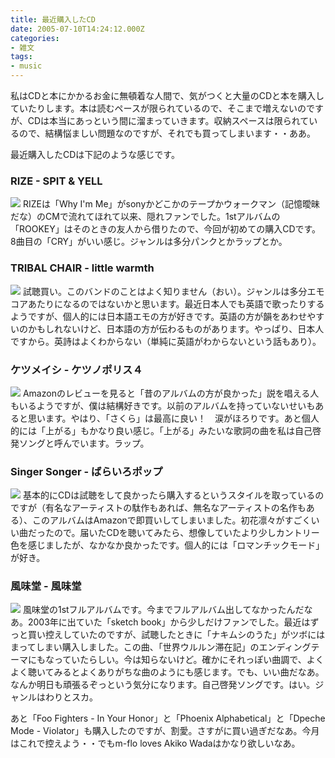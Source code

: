 ```yaml
---
title: 最近購入したCD
date: 2005-07-10T14:24:12.000Z
categories:
- 雑文
tags:
- music
---
```

私はCDと本にかかるお金に無頓着な人間で、気がつくと大量のCDと本を購入していたりします。本は読むペースが限られているので、そこまで増えないのですが、CDは本当にあっという間に溜まっていきます。収納スペースは限られているので、結構悩ましい問題なのですが、それでも買ってしまいます・・ああ。
<!-- more -->
最近購入したCDは下記のような感じです。

### RIZE - SPIT & YELL

[![](http://images-jp.amazon.com/images/P/B0009QX4SU.09.TZZZZZZZ.jpg)](http://www.amazon.co.jp/exec/obidos/ASIN/B0009QX4SU/ref=nosim/yutakayamaguc-22) RIZEは「Why I'm Me」がsonyかどこかのテープかウォークマン（記憶曖昧だな）のCMで流れてほれて以来、隠れファンでした。1stアルバムの「ROOKEY」はそのときの友人から借りたので、今回が初めての購入CDです。8曲目の「CRY」がいい感じ。ジャンルは多分パンクとかラップとか。

### TRIBAL CHAIR - little warmth

[![](http://images-jp.amazon.com/images/P/B0009OASLS.09.TZZZZZZZ.jpg)](http://www.amazon.co.jp/exec/obidos/ASIN/B0009OASLS/ref=nosim/yutakayamaguc-22) 試聴買い。このバンドのことはよく知りません（おい）。ジャンルは多分エモコアあたりになるのではないかと思います。最近日本人でも英語で歌ったりするようですが、個人的には日本語エモの方が好きです。英語の方が韻をあわせやすいのかもしれないけど、日本語の方が伝わるものがあります。やっぱり、日本人ですから。英詩はよくわからない（単純に英語がわからないという話もあり）。

### ケツメイシ \- ケツノポリス４

[![](http://images-jp.amazon.com/images/P/B000456XQG.09.TZZZZZZZ.jpg)](http://www.amazon.co.jp/exec/obidos/ASIN/B000456XQG/ref=nosim/yutakayamaguc-22) Amazonのレビューを見ると「昔のアルバムの方が良かった」説を唱える人もいるようですが、僕は結構好きです。以前のアルバムを持っていないせいもあると思います。やはり、「さくら」は最高に良い！　涙がほろりです。あと個人的には「上がる」もかなり良い感じ。「上がる」みたいな歌詞の曲を私は自己啓発ソングと呼んでいます。ラップ。

### Singer Songer - ばらいろポップ

[![](http://images-jp.amazon.com/images/P/B0009HMX5O.09.TZZZZZZZ.jpg)](http://www.amazon.co.jp/exec/obidos/ASIN/B0009HMX5O/ref=nosim/yutakayamaguc-22) 基本的にCDは試聴をして良かったら購入するというスタイルを取っているのですが（有名なアーティストの駄作もあれば、無名なアーティストの名作もある）、このアルバムはAmazonで即買いしてしまいました。初花凛々がすごくいい曲だったので。届いたCDを聴いてみたら、想像していたより少しカントリー色を感じましたが、なかなか良かったです。個人的には「ロマンチックモード」が好き。

### 風味堂 \- 風味堂

[![](http://images-jp.amazon.com/images/P/B0009NZLW0.09.TZZZZZZZ.jpg)](http://www.amazon.co.jp/exec/obidos/ASIN/B0009NZLW0/ref=nosim/yutakayamaguc-22) 風味堂の1stフルアルバムです。今までフルアルバム出してなかったんだなあ。2003年に出ていた「sketch book」から少しだけファンでした。最近はずっと買い控えしていたのですが、試聴したときに「ナキムシのうた」がツボにはまってしまい購入しました。この曲、「世界ウルルン滞在記」のエンディングテーマにもなっていたらしい。今は知らないけど。確かにそれっぽい曲調で、よくよく聴いてみるとよくありがちな曲のようにも感じます。でも、いい曲だなあ。なんか明日も頑張るぞっという気分になります。自己啓発ソングです。はい。ジャンルはわりとスカ。

あと「Foo Fighters - In Your Honor」と「Phoenix Alphabetical」と「Dpeche Mode - Violator」も購入したのですが、割愛。さすがに買い過ぎだなあ。今月はこれで控えよう・・でもm-flo loves Akiko Wadaはかなり欲しいなあ。